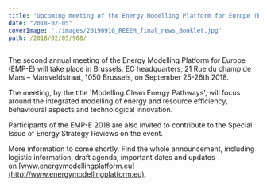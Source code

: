 ```yaml
---
title: "Upcoming meeting of the Energy Modelling Platform for Europe (EMP-E 2018)"
date: "2018-02-05"
coverImage: "./images/20190910_REEEM_final_news_Booklet.jpg"
path: /2018/02/05/908/
---
```


The second annual meeting of the Energy Modelling Platform for Europe (EMP-E) will take place in Brussels, EC headquarters, 21 Rue du champ de Mars – Marsveldstraat, 1050 Brussels, on September 25-26th 2018.

The meeting, by the title 'Modelling Clean Energy Pathways', will focus around the integrated modelling of energy and resource efficiency, behavioural aspects and technological innovation.

Participants of the EMP-E 2018 are also invited to contribute to the Special Issue of Energy Strategy Reviews on the event.

More information to come shortly. Find the whole announcement, including logistic information, draft agenda, important dates and updates on [www.energymodellingplatform.eu](http://www.energymodellingplatform.eu).
